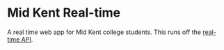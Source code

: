 # Mid Kent Real-time


A real time web app for Mid Kent college students. This runs off the [real-time API](https://github.com/ahmednuaman/midkent-realtime-api).
